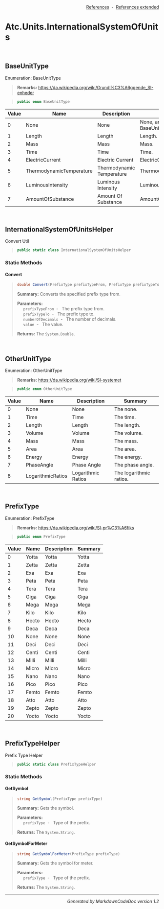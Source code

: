 <div style='text-align: right'>

[References](Index.md)&nbsp;&nbsp;-&nbsp;&nbsp;[References extended](IndexExtended.md)
</div>

# Atc.Units.InternationalSystemOfUnits

<br />

## BaseUnitType
Enumeration: BaseUnitType
><b>Remarks:</b> https://da.wikipedia.org/wiki/Grundl%C3%A6ggende_SI-enheder

>```csharp
>public enum BaseUnitType
>```


| Value | Name | Description | Summary | 
| --- | --- | --- | --- | 
| 0 | None | None | None, and it's not a BaseUnitType. | 
| 1 | Length | Length | Length. | 
| 2 | Mass | Mass | Mass. | 
| 3 | Time | Time | Time. | 
| 4 | ElectricCurrent | Electric Current | ElectricCurrent. | 
| 5 | ThermodynamicTemperature | Thermodynamic Temperature | ThermodynamicTemperature. | 
| 6 | LuminousIntensity | Luminous Intensity | LuminousIntensity. | 
| 7 | AmountOfSubstance | Amount Of Substance | AmountOfSubstance. | 



<br />

## InternationalSystemOfUnitsHelper
Convert Util

>```csharp
>public static class InternationalSystemOfUnitsHelper
>```

### Static Methods

#### Convert
>```csharp
>double Convert(PrefixType prefixTypeFrom, PrefixType prefixTypeTo, int numberOfDecimals, double value)
>```
><b>Summary:</b> Converts the specified prefix type from.
>
><b>Parameters:</b><br>
>&nbsp;&nbsp;&nbsp;&nbsp;&nbsp;`prefixTypeFrom`&nbsp;&nbsp;-&nbsp;&nbsp;
            The prefix type from.
            <br />
>&nbsp;&nbsp;&nbsp;&nbsp;&nbsp;`prefixTypeTo`&nbsp;&nbsp;-&nbsp;&nbsp;
            The prefix type to.
            <br />
>&nbsp;&nbsp;&nbsp;&nbsp;&nbsp;`numberOfDecimals`&nbsp;&nbsp;-&nbsp;&nbsp;
            The number of decimals.
            <br />
>&nbsp;&nbsp;&nbsp;&nbsp;&nbsp;`value`&nbsp;&nbsp;-&nbsp;&nbsp;
            The value.
            <br />
>
><b>Returns:</b> The `System.Double`.

<br />

## OtherUnitType
Enumeration: OtherUnitType
><b>Remarks:</b> https://da.wikipedia.org/wiki/SI-systemet

>```csharp
>public enum OtherUnitType
>```


| Value | Name | Description | Summary | 
| --- | --- | --- | --- | 
| 0 | None | None | The none. | 
| 1 | Time | Time | The time. | 
| 2 | Length | Length | The length. | 
| 3 | Volume | Volume | The volume. | 
| 4 | Mass | Mass | The mass. | 
| 5 | Area | Area | The area. | 
| 6 | Energy | Energy | The energy. | 
| 7 | PhaseAngle | Phase Angle | The phase angle. | 
| 8 | LogarithmicRatios | Logarithmic Ratios | The logarithmic ratios. | 



<br />

## PrefixType
Enumeration: PrefixType
><b>Remarks:</b> https://da.wikipedia.org/wiki/SI-pr%C3%A6fiks

>```csharp
>public enum PrefixType
>```


| Value | Name | Description | Summary | 
| --- | --- | --- | --- | 
| 0 | Yotta | Yotta | Yotta | 
| 1 | Zetta | Zetta | Zetta | 
| 2 | Exa | Exa | Exa | 
| 3 | Peta | Peta | Peta | 
| 4 | Tera | Tera | Tera | 
| 5 | Giga | Giga | Giga | 
| 6 | Mega | Mega | Mega | 
| 7 | Kilo | Kilo | Kilo | 
| 8 | Hecto | Hecto | Hecto | 
| 9 | Deca | Deca | Deca | 
| 10 | None | None | None | 
| 11 | Deci | Deci | Deci | 
| 12 | Centi | Centi | Centi | 
| 13 | Milli | Milli | Milli | 
| 14 | Micro | Micro | Micro | 
| 15 | Nano | Nano | Nano | 
| 16 | Pico | Pico | Pico | 
| 17 | Femto | Femto | Femto | 
| 18 | Atto | Atto | Atto | 
| 19 | Zepto | Zepto | Zepto | 
| 20 | Yocto | Yocto | Yocto | 



<br />

## PrefixTypeHelper
Prefix Type Helper

>```csharp
>public static class PrefixTypeHelper
>```

### Static Methods

#### GetSymbol
>```csharp
>string GetSymbol(PrefixType prefixType)
>```
><b>Summary:</b> Gets the symbol.
>
><b>Parameters:</b><br>
>&nbsp;&nbsp;&nbsp;&nbsp;&nbsp;`prefixType`&nbsp;&nbsp;-&nbsp;&nbsp;
            Type of the prefix.
            <br />
>
><b>Returns:</b> The `System.String`.
#### GetSymbolForMeter
>```csharp
>string GetSymbolForMeter(PrefixType prefixType)
>```
><b>Summary:</b> Gets the symbol for meter.
>
><b>Parameters:</b><br>
>&nbsp;&nbsp;&nbsp;&nbsp;&nbsp;`prefixType`&nbsp;&nbsp;-&nbsp;&nbsp;
            Type of the prefix.
            <br />
>
><b>Returns:</b> The `System.String`.
<hr /><div style='text-align: right'><i>Generated by MarkdownCodeDoc version 1.2</i></div>
